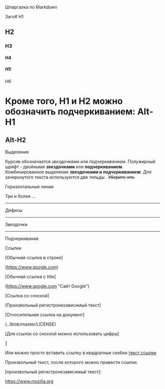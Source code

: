 Шпаргалка по Markdown

Заго# H1
## H2
### H3
#### H4
##### H5
###### H6
Кроме того, H1 и H2 можно обозначить подчеркиванием:
Alt-H1
======
Alt-H2
------

Выделения

Курсив обозначается *звездочками* или _подчеркиванием_.
Полужирный шрифт - двойными **звездочками** или __подчеркиванием__.
Комбинированное выделение **звездочками и _подчеркиванием_**.
Для зачеркнутого текста используются две тильды . ~~Уберите это.~~

Горизонтальные линии

Три и более
...

---
Дефисы

***
Звездочки 

___
Подчеркивания

Ссылки

[Обычная ссылка в строке]

(https://www.google.com)

[Обычная ссылка с title]

(https://www.google.com "Сайт Google")

[Ссылка со сноской]

[Произвольный регистронезависимый текст]

[Относительная ссылка на документ]

(../blob/master/LICENSE)

[Для ссылок со сноской можно использовать цифры]

[1]

Или можно просто вставить ссылку в квадратные скобки [текст ссылки]

Произвольный текст, после которого можно привести ссылки.

[произвольный регистронезависимый текст]:

 https://www.mozilla.org

[1]: http://slashdot.org

[текст ссылки]: http://www.reddit.com


